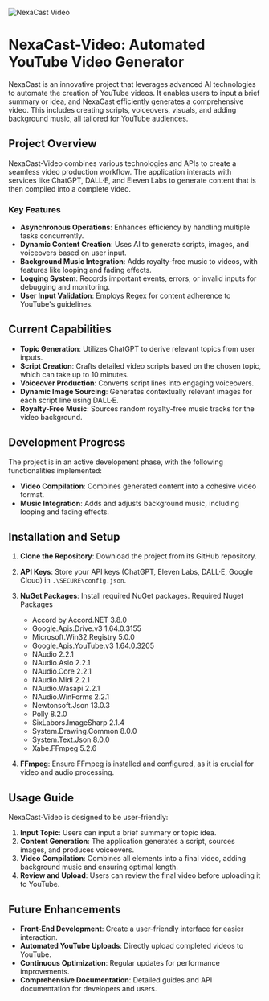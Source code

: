 ![NexaCast Video](https://drive.google.com/uc?export=view&id=1c52nbVDvBO0lHEP-WV6Pgm0io64elPV3)

# NexaCast-Video: Automated YouTube Video Generator

NexaCast is an innovative project that leverages advanced AI technologies to automate the creation of YouTube videos. It enables users to input a brief summary or idea, and NexaCast efficiently generates a comprehensive video. This includes creating scripts, voiceovers, visuals, and adding background music, all tailored for YouTube audiences.

## Project Overview

NexaCast-Video combines various technologies and APIs to create a seamless video production workflow. The application interacts with services like ChatGPT, DALL·E, and Eleven Labs to generate content that is then compiled into a complete video.

### Key Features

- **Asynchronous Operations**: Enhances efficiency by handling multiple tasks concurrently.
- **Dynamic Content Creation**: Uses AI to generate scripts, images, and voiceovers based on user input.
- **Background Music Integration**: Adds royalty-free music to videos, with features like looping and fading effects.
- **Logging System**: Records important events, errors, or invalid inputs for debugging and monitoring.
- **User Input Validation**: Employs Regex for content adherence to YouTube's guidelines.

## Current Capabilities

- **Topic Generation**: Utilizes ChatGPT to derive relevant topics from user inputs.
- **Script Creation**: Crafts detailed video scripts based on the chosen topic, which can take up to 10 minutes.
- **Voiceover Production**: Converts script lines into engaging voiceovers.
- **Dynamic Image Sourcing**: Generates contextually relevant images for each script line using DALL·E.
- **Royalty-Free Music**: Sources random royalty-free music tracks for the video background.

## Development Progress

The project is in an active development phase, with the following functionalities implemented:

- **Video Compilation**: Combines generated content into a cohesive video format.
- **Music Integration**: Adds and adjusts background music, including looping and fading effects.

## Installation and Setup

1. **Clone the Repository**: Download the project from its GitHub repository.
2. **API Keys**: Store your API keys (ChatGPT, Eleven Labs, DALL·E, Google Cloud) in `.\SECURE\config.json`.
3. **NuGet Packages**: Install required NuGet packages.
   Required Nuget Packages
    - Accord by Accord.NET      3.8.0
    - Google.Apis.Drive.v3      1.64.0.3155
    - Microsoft.Win32.Registry  5.0.0
    - Google.Apis.YouTube.v3    1.64.0.3205
    - NAudio                    2.2.1
    - NAudio.Asio               2.2.1
    - NAudio.Core               2.2.1
    - NAudio.Midi               2.2.1
    - NAudio.Wasapi             2.2.1
    - NAudio.WinForms           2.2.1
    - Newtonsoft.Json           13.0.3
    - Polly                     8.2.0
    - SixLabors.ImageSharp      2.1.4
    - System.Drawing.Common     8.0.0
    - System.Text.Json          8.0.0
    - Xabe.FFmpeg               5.2.6

4. **FFmpeg**: Ensure FFmpeg is installed and configured, as it is crucial for video and audio processing.

## Usage Guide

NexaCast-Video is designed to be user-friendly:

1. **Input Topic**: Users can input a brief summary or topic idea.
2. **Content Generation**: The application generates a script, sources images, and produces voiceovers.
3. **Video Compilation**: Combines all elements into a final video, adding background music and ensuring optimal length.
4. **Review and Upload**: Users can review the final video before uploading it to YouTube.

## Future Enhancements

- **Front-End Development**: Create a user-friendly interface for easier interaction.
- **Automated YouTube Uploads**: Directly upload completed videos to YouTube.
- **Continuous Optimization**: Regular updates for performance improvements.
- **Comprehensive Documentation**: Detailed guides and API documentation for developers and users.
